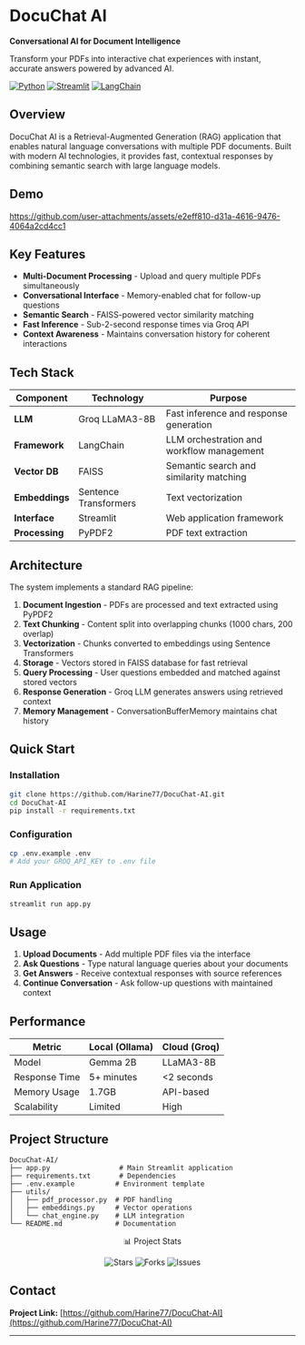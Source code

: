 # DocuChat AI

**Conversational AI for Document Intelligence**

Transform your PDFs into interactive chat experiences with instant, accurate answers powered by advanced AI.

[![Python](https://img.shields.io/badge/Python-3776AB?style=flat-square&logo=python&logoColor=white)](https://python.org)
[![Streamlit](https://img.shields.io/badge/Streamlit-FF4B4B?style=flat-square&logo=streamlit&logoColor=white)](https://streamlit.io)
[![LangChain](https://img.shields.io/badge/LangChain-121212?style=flat-square&logo=chainlink&logoColor=white)](https://langchain.com)

## Overview

DocuChat AI is a Retrieval-Augmented Generation (RAG) application that enables natural language conversations with multiple PDF documents. Built with modern AI technologies, it provides fast, contextual responses by combining semantic search with large language models.

## Demo

https://github.com/user-attachments/assets/e2eff810-d31a-4616-9476-4064a2cd4cc1


## Key Features

- **Multi-Document Processing** - Upload and query multiple PDFs simultaneously
- **Conversational Interface** - Memory-enabled chat for follow-up questions
- **Semantic Search** - FAISS-powered vector similarity matching
- **Fast Inference** - Sub-2-second response times via Groq API
- **Context Awareness** - Maintains conversation history for coherent interactions

## Tech Stack

| Component | Technology | Purpose |
|-----------|------------|---------|
| **LLM** | Groq LLaMA3-8B | Fast inference and response generation |
| **Framework** | LangChain | LLM orchestration and workflow management |
| **Vector DB** | FAISS | Semantic search and similarity matching |
| **Embeddings** | Sentence Transformers | Text vectorization |
| **Interface** | Streamlit | Web application framework |
| **Processing** | PyPDF2 | PDF text extraction |

## Architecture

The system implements a standard RAG pipeline:

1. **Document Ingestion** - PDFs are processed and text extracted using PyPDF2
2. **Text Chunking** - Content split into overlapping chunks (1000 chars, 200 overlap)
3. **Vectorization** - Chunks converted to embeddings using Sentence Transformers
4. **Storage** - Vectors stored in FAISS database for fast retrieval
5. **Query Processing** - User questions embedded and matched against stored vectors
6. **Response Generation** - Groq LLM generates answers using retrieved context
7. **Memory Management** - ConversationBufferMemory maintains chat history

## Quick Start

### Installation

```bash
git clone https://github.com/Harine77/DocuChat-AI.git
cd DocuChat-AI
pip install -r requirements.txt
```

### Configuration

```bash
cp .env.example .env
# Add your GROQ_API_KEY to .env file
```

### Run Application

```bash
streamlit run app.py
```

## Usage

1. **Upload Documents** - Add multiple PDF files via the interface
2. **Ask Questions** - Type natural language queries about your documents
3. **Get Answers** - Receive contextual responses with source references
4. **Continue Conversation** - Ask follow-up questions with maintained context

## Performance

| Metric | Local (Ollama) | Cloud (Groq) |
|--------|----------------|--------------|
| Model | Gemma 2B | LLaMA3-8B |
| Response Time | 5+ minutes | <2 seconds |
| Memory Usage | 1.7GB | API-based |
| Scalability | Limited | High |

## Project Structure

```
DocuChat-AI/
├── app.py                 # Main Streamlit application
├── requirements.txt       # Dependencies
├── .env.example          # Environment template
├── utils/
│   ├── pdf_processor.py  # PDF handling
│   ├── embeddings.py     # Vector operations
│   └── chat_engine.py    # LLM integration
└── README.md             # Documentation
```
<div align="center">
  
📊 Project Stats
</div>
<div align="center">
<img src="https://img.shields.io/github/stars/Harine77/DocuChat-AI?style=social" alt="Stars">
<img src="https://img.shields.io/github/forks/Harine77/DocuChat-AI?style=social" alt="Forks">
<img src="https://img.shields.io/github/issues/Harine77/DocuChat-AI" alt="Issues">
</div>

## Contact

**Project Link:** [https://github.com/Harine77/DocuChat-AI](https://github.com/Harine77/DocuChat-AI)

---

